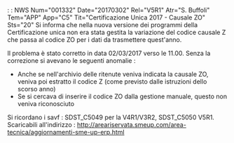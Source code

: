  :  : NWS Num="001332" Date="20170302" Rel="V5R1" Atr="S. Buffoli" Tem="APP" App="C5" Tit="Certificazione Unica 2017 - Causale ZO" Sts="20"
Si informa che nella nuova versione dei programmi della Certificazione unica non era stata gestita
la variazione del codice causale Z che passa al codice ZO per i dati da trasmettere quest'anno.

Il problema è stato corretto in data 02/03/2017 verso le 11.00.
Senza la correzione si avevano le seguenti anomalie : 
<ul>
<li>Anche se nell'archivio delle ritenute veniva indicata la causale ZO, veniva poi estratto il codice Z (come previsto dalle istruzioni dello scorso anno)</li>
<li>Se si cercava di inserire il codice ZO dalla gestione manuale, questo non veniva riconosciuto </li>
</ul>

Si ricordano i savf :  SDST_C5049 per la V4R1/V3R2, SDST_C5050 V5R1. Scaricabili all'indirizzo : 
http://areariservata.smeup.com/area-tecnica/aggiornamenti-sme-up-erp.html 
